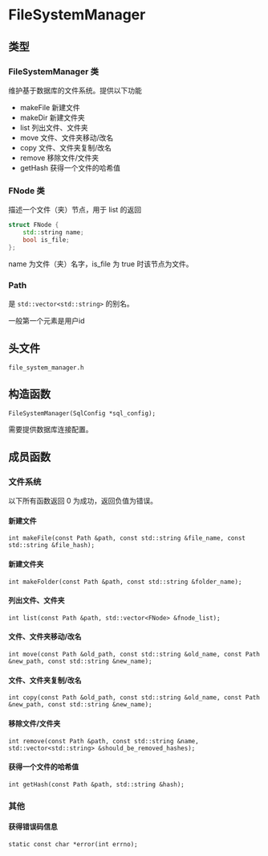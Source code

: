 # FileSystemManager

## 类型

### FileSystemManager 类

维护基于数据库的文件系统。提供以下功能

- makeFile 新建文件
- makeDir 新建文件夹
- list 列出文件、文件夹
- move 文件、文件夹移动/改名
- copy 文件、文件夹复制/改名
- remove 移除文件/文件夹
- getHash 获得一个文件的哈希值

### FNode 类

描述一个文件（夹）节点，用于 list 的返回

```c++
struct FNode {
	std::string name;
	bool is_file;
};
```

name 为文件（夹）名字，is_file 为 true 时该节点为文件。

### Path

是 `std::vector<std::string>` 的别名。

一般第一个元素是用户id

## 头文件

`file_system_manager.h`

## 构造函数

`FileSystemManager(SqlConfig *sql_config);`

需要提供数据库连接配置。

## 成员函数

### 文件系统

以下所有函数返回 0 为成功，返回负值为错误。

#### 新建文件

`int makeFile(const Path &path, const std::string &file_name, const std::string &file_hash);`

#### 新建文件夹

`int makeFolder(const Path &path, const std::string &folder_name);`

#### 列出文件、文件夹

`int list(const Path &path, std::vector<FNode> &fnode_list);`

#### 文件、文件夹移动/改名

`int move(const Path &old_path, const std::string &old_name, const Path &new_path, const std::string &new_name);`

#### 文件、文件夹复制/改名

`int copy(const Path &old_path, const std::string &old_name, const Path &new_path, const std::string &new_name);`

#### 移除文件/文件夹

`int remove(const Path &path, const std::string &name, std::vector<std::string> &should_be_removed_hashes);`

#### 获得一个文件的哈希值

`int getHash(const Path &path, std::string &hash);`

### 其他

#### 获得错误码信息

`static const char *error(int errno);`